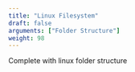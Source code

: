 ```yaml
---
title: "Linux Filesystem"
draft: false
arguments: ["Folder Structure"]
weight: 98
---
```


Complete with linux folder structure